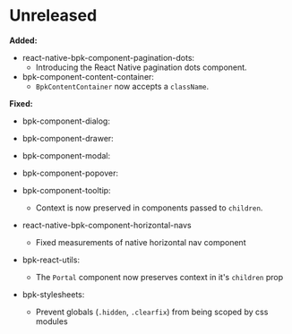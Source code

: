 # Unreleased

**Added:**
- react-native-bpk-component-pagination-dots:
  - Introducing the React Native pagination dots component.
- bpk-component-content-container:
  - `BpkContentContainer` now accepts a `className`.

**Fixed:**
- bpk-component-dialog:
- bpk-component-drawer:
- bpk-component-modal:
- bpk-component-popover:
- bpk-component-tooltip:
  - Context is now preserved in components passed to `children`.

- react-native-bpk-component-horizontal-navs
  - Fixed measurements of native horizontal nav component

- bpk-react-utils:
  - The `Portal` component now preserves context in it's `children` prop

- bpk-stylesheets:
  - Prevent globals (`.hidden`, `.clearfix`) from being scoped by css modules
